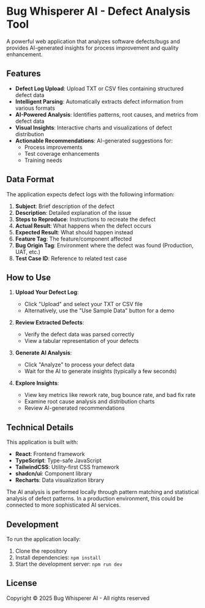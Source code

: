 
# Bug Whisperer AI - Defect Analysis Tool

A powerful web application that analyzes software defects/bugs and provides AI-generated insights for process improvement and quality enhancement.

## Features

- **Defect Log Upload**: Upload TXT or CSV files containing structured defect data
- **Intelligent Parsing**: Automatically extracts defect information from various formats
- **AI-Powered Analysis**: Identifies patterns, root causes, and metrics from defect data
- **Visual Insights**: Interactive charts and visualizations of defect distribution
- **Actionable Recommendations**: AI-generated suggestions for:
  - Process improvements
  - Test coverage enhancements
  - Training needs

## Data Format

The application expects defect logs with the following information:

1. **Subject**: Brief description of the defect
2. **Description**: Detailed explanation of the issue
3. **Steps to Reproduce**: Instructions to recreate the defect
4. **Actual Result**: What happens when the defect occurs
5. **Expected Result**: What should happen instead
6. **Feature Tag**: The feature/component affected
7. **Bug Origin Tag**: Environment where the defect was found (Production, UAT, etc.)
8. **Test Case ID**: Reference to related test case

## How to Use

1. **Upload Your Defect Log**:
   - Click "Upload" and select your TXT or CSV file
   - Alternatively, use the "Use Sample Data" button for a demo

2. **Review Extracted Defects**:
   - Verify the defect data was parsed correctly
   - View a tabular representation of your defects

3. **Generate AI Analysis**:
   - Click "Analyze" to process your defect data
   - Wait for the AI to generate insights (typically a few seconds)

4. **Explore Insights**:
   - View key metrics like rework rate, bug bounce rate, and bad fix rate
   - Examine root cause analysis and distribution charts
   - Review AI-generated recommendations

## Technical Details

This application is built with:

- **React**: Frontend framework
- **TypeScript**: Type-safe JavaScript
- **TailwindCSS**: Utility-first CSS framework
- **shadcn/ui**: Component library
- **Recharts**: Data visualization library

The AI analysis is performed locally through pattern matching and statistical analysis of defect patterns. In a production environment, this could be connected to more sophisticated AI services.

## Development

To run the application locally:

1. Clone the repository
2. Install dependencies: `npm install`
3. Start the development server: `npm run dev`

## License

Copyright © 2025 Bug Whisperer AI - All rights reserved
